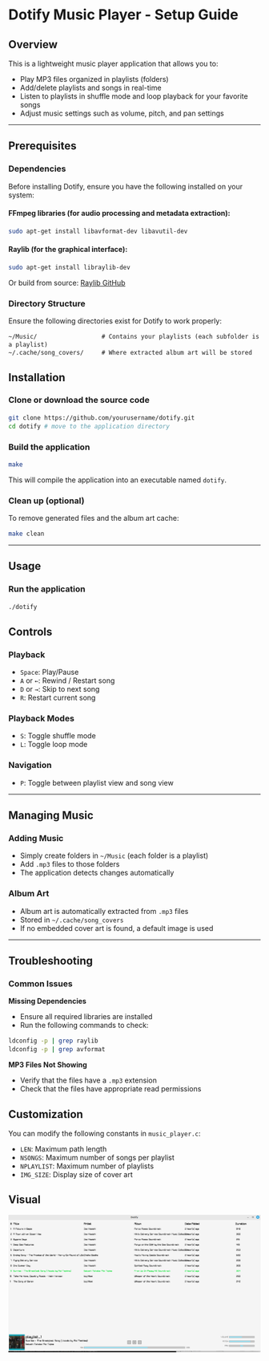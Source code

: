 # Dotify Music Player - Setup Guide

## Overview

This is a lightweight music player application that allows you to:

- Play MP3 files organized in playlists (folders)
- Add/delete playlists and songs in real-time
- Listen to playlists in shuffle mode and loop playback for your favorite songs
- Adjust music settings such as volume, pitch, and pan settings

---

## Prerequisites

### Dependencies

Before installing Dotify, ensure you have the following installed on your system:

#### FFmpeg libraries (for audio processing and metadata extraction):

```bash
sudo apt-get install libavformat-dev libavutil-dev
```

#### Raylib (for the graphical interface):

```bash
sudo apt-get install libraylib-dev
```

Or build from source: [Raylib GitHub](https://github.com/raysan5/raylib)

### Directory Structure

Ensure the following directories exist for Dotify to work properly:

```
~/Music/                  # Contains your playlists (each subfolder is a playlist)
~/.cache/song_covers/     # Where extracted album art will be stored
```

## Installation

### Clone or download the source code

```bash
git clone https://github.com/yourusername/dotify.git
cd dotify # move to the application directory
```

### Build the application

```bash
make
```

This will compile the application into an executable named `dotify`.

### Clean up (optional)

To remove generated files and the album art cache:

```bash
make clean
```

---

## Usage

### Run the application

```bash
./dotify
```

## Controls

### Playback

- `Space`: Play/Pause
- `A` or `←`: Rewind / Restart song
- `D` or `→`: Skip to next song
- `R`: Restart current song

### Playback Modes

- `S`: Toggle shuffle mode
- `L`: Toggle loop mode

### Navigation

- `P`: Toggle between playlist view and song view

---

## Managing Music

### Adding Music

- Simply create folders in `~/Music` (each folder is a playlist)
- Add `.mp3` files to those folders
- The application detects changes automatically

### Album Art

- Album art is automatically extracted from `.mp3` files
- Stored in `~/.cache/song_covers`
- If no embedded cover art is found, a default image is used

---

## Troubleshooting

### Common Issues

**Missing Dependencies**

- Ensure all required libraries are installed
- Run the following commands to check:

```bash
ldconfig -p | grep raylib
ldconfig -p | grep avformat
```

**MP3 Files Not Showing**

- Verify that the files have a `.mp3` extension
- Check that the files have appropriate read permissions

## Customization

You can modify the following constants in `music_player.c`:

- `LEN`: Maximum path length
- `NSONGS`: Maximum number of songs per playlist
- `NPLAYLIST`: Maximum number of playlists
- `IMG_SIZE`: Display size of cover art

## Visual
![Dotify Music Player Interface](example.png)
